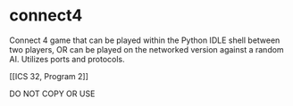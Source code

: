 # connect4
Connect 4 game that can be played within the Python IDLE shell between two players, OR can be played on the networked version against a random AI. Utilizes ports and protocols. 

[[ICS 32, Program 2]] 

DO NOT COPY OR USE
